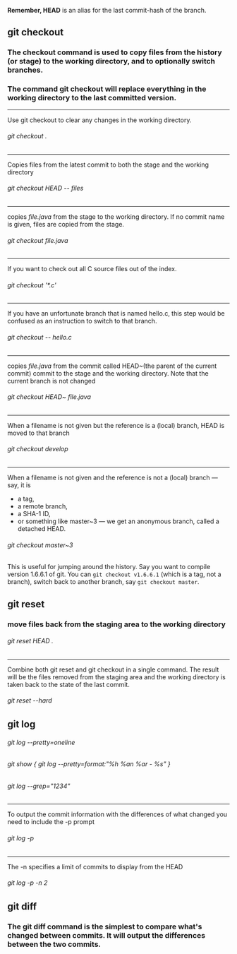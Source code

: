 __Remember, HEAD__ is an alias for the last commit-hash of the branch.

## git checkout

### The checkout command is used to copy files from the history (or stage) to the working directory, and to optionally switch branches.

###  The command __git checkout__ will replace everything in the working directory to the last committed version.
---
Use git checkout to clear any changes in the working directory.
###### git checkout .
---
Copies files from the latest commit to both the stage and the working directory
###### git checkout HEAD -- files
---
copies _file.java_ from the stage to the working directory. If no commit name is given, files are copied from the stage.
###### git checkout file.java 
---
If you want to check out all C source files out of the index. 
###### git checkout '*.c' 
---
If you have an unfortunate branch that is named hello.c, this step would be confused as an instruction to switch to that branch.
###### git checkout -- hello.c 
---
copies _file.java_ from the commit called HEAD~(the parent of the current commit) commit to the stage and the working directory. Note that the current branch is not changed
###### git checkout HEAD~ file.java 
---
 When a filename is not given but the reference is a (local) branch, HEAD is moved to that branch
###### git checkout develop
---
When a filename is not given and the reference is not a (local) branch — say, it is 
 * a tag,
 * a remote branch, 
 * a SHA-1 ID, 
 * or something like master~3 — we get an anonymous branch, called a detached HEAD. 

###### git checkout master~3
 
 This is useful for jumping around the history. Say you want to compile version 1.6.6.1 of git. You can ```git checkout v1.6.6.1``` (which is a tag, not a branch), switch back to another branch, say ```git checkout master```.

## git reset

### move files back from the staging area to the working directory

###### git reset HEAD .
---
Combine both git reset and git checkout in a single command. The result will be the files removed from the staging area and the working directory is taken back to the state of the last commit.
###### git reset --hard 

## git log

###### git log --pretty=oneline

###### git show { git log --pretty=format:"%h %an %ar - %s" }

###### git log --grep="1234"

---
To output the commit information with the differences of what changed you need to include the -p prompt 
###### git log -p 

---
The -n <number> specifies a limit of commits to display from the HEAD

###### git log -p -n 2

## git diff

### The git diff command is the simplest to compare what's changed between commits. It will output the differences between the two commits.


